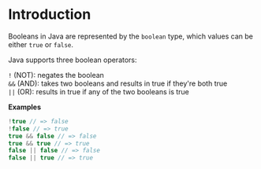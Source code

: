 # Introduction

Booleans in Java are represented by the `boolean` type, which values can be either `true` or `false`.

Java supports three boolean operators:  

`!` (NOT): negates the boolean  
`&&` (AND): takes two booleans and results in true if they're both true  
`||` (OR): results in true if any of the two booleans is true  

**Examples**

```java
!true // => false
!false // => true
true && false // => false
true && true // => true
false || false // => false
false || true // => true
```

